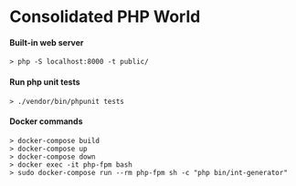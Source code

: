 # Consolidated PHP World

#### Built-in web server

````
> php -S localhost:8000 -t public/
````

#### Run php unit tests

````
> ./vendor/bin/phpunit tests
````

#### Docker commands

````
> docker-compose build
> docker-compose up
> docker-compose down
> docker exec -it php-fpm bash
> sudo docker-compose run --rm php-fpm sh -c "php bin/int-generator"
````